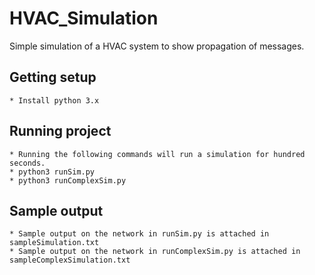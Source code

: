 # HVAC_Simulation
Simple simulation of a HVAC system to show propagation of messages.

## Getting setup
    * Install python 3.x

## Running project
    * Running the following commands will run a simulation for hundred seconds.
    * python3 runSim.py
    * python3 runComplexSim.py
    
## Sample output
    * Sample output on the network in runSim.py is attached in sampleSimulation.txt
    * Sample output on the network in runComplexSim.py is attached in sampleComplexSimulation.txt
